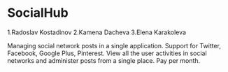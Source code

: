 # SocialHub

1.Radoslav Kostadinov
2.Kamena Dacheva
3.Elena Karakoleva

Managing social network posts in a single application. Support for Twitter, Facebook, Google Plus, Pinterest. View all the user activities in social networks and administer posts from a single place. Pay per month.
